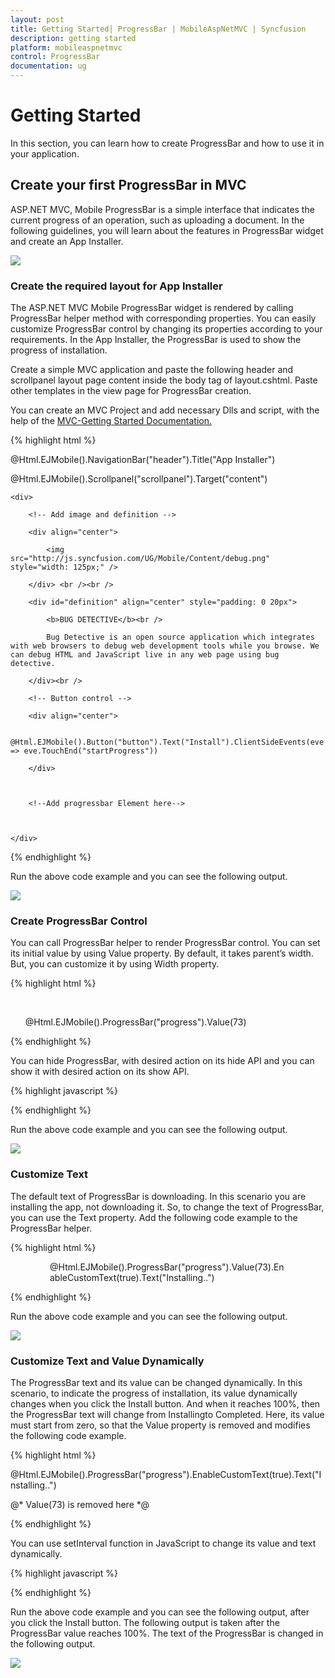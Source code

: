 ```yaml
---
layout: post
title: Getting Started| ProgressBar | MobileAspNetMVC | Syncfusion
description: getting started
platform: mobileaspnetmvc
control: ProgressBar
documentation: ug
---
```


# Getting Started

In this section, you can learn how to create ProgressBar and how to use it in your application.

## Create your first ProgressBar in MVC

ASP.NET MVC, Mobile ProgressBar is a simple interface that indicates the current progress of an operation, such as uploading a document. In the following guidelines, you will learn about the features in ProgressBar widget and create an App Installer.

![](Getting-Started_images/Getting-Started_img1.png)



### Create the required layout for App Installer

The ASP.NET MVC Mobile ProgressBar widget is rendered by calling ProgressBar helper method with corresponding properties. You can easily customize ProgressBar control by changing its properties according to your requirements. In the App Installer, the ProgressBar is used to show the progress of installation. 

Create a simple MVC application and paste the following header and scrollpanel layout page content inside the body tag of layout.cshtml. Paste other templates in the view page for ProgressBar creation. 

You can create an MVC Project and add necessary Dlls and script, with the help of the [MVC-Getting Started Documentation.](http://help.syncfusion.com/aspnetmvc/captcha/getting-started#create-your-first-captcha-in-aspnet-mvc )


{% highlight html %}
<!-- Layout Page Content -->
<!-- header control -->
@Html.EJMobile().NavigationBar("header").Title("App Installer")

<!-- ScrollPanel -->
@Html.EJMobile().Scrollpanel("scrollpanel").Target("content")





<!-- View Page Content -->

<div id="content">

    <div>

        <!-- Add image and definition -->

        <div align="center">

            <img src="http://js.syncfusion.com/UG/Mobile/Content/debug.png" style="width: 125px;" />

        </div> <br /><br />

        <div id="definition" align="center" style="padding: 0 20px">

            <b>BUG DETECTIVE</b><br />

            Bug Detective is an open source application which integrates with web browsers to debug web development tools while you browse. We can debug HTML and JavaScript live in any web page using bug detective.

        </div><br />

        <!-- Button control -->

        <div align="center">

            @Html.EJMobile().Button("button").Text("Install").ClientSideEvents(eve => eve.TouchEnd("startProgress"))

        </div>



        <!--Add progressbar Element here-->



    </div>

</div>

{% endhighlight %}


Run the above code example and you can see the following output.

![](Getting-Started_images/Getting-Started_img2.png)



### Create ProgressBar Control

You can call ProgressBar helper to render ProgressBar control. You can set its initial value by using Value property. By default, it takes parent’s width. But, you can customize it by using Width property.

{% highlight html %}

 <!--ProgressBar control -->


      @Html.EJMobile().ProgressBar("progress").Value(73)


{% endhighlight %}

You can hide ProgressBar, with desired action on its hide API and you can show it with desired action on its show API.

{% highlight javascript %}

<script>

$(function () {

window.progressObject = $("#progress").data("ejmProgress"); // create object for progressbar

$("#progress").hide();//to hide progressbar at initialize

});

function startProgress(args) {

$(".e-m-btnwrapper").hide();//to hide button

$("#progress").show();// to show progressbar

}

</script>

{% endhighlight %}

Run the above code example and you can see the following output.

![](Getting-Started_images/Getting-Started_img3.png)



### Customize Text

The default text of ProgressBar is downloading. In this scenario you are installing the app, not downloading it. So, to change the text of ProgressBar, you can use the Text property. Add the following code example to the ProgressBar helper.

{% highlight html %}

<!-- Progressbar control -->

<div style="width: 75%; margin:auto;">

  @Html.EJMobile().ProgressBar("progress").Value(73).EnableCustomText(true).Text("Installing..")

 </div>

{% endhighlight %}

Run the above code example and you can see the following output.

![](Getting-Started_images/Getting-Started_img4.png)



### Customize Text and Value Dynamically

The ProgressBar text and its value can be changed dynamically. In this scenario, to indicate the progress of installation, its value dynamically changes when you click the Install button. And when it reaches 100%, then the ProgressBar text will change from Installingto Completed. Here, its value must start from zero, so that the Value property is removed and modifies the following code example.  

{% highlight html %}

<!-- Progressbar control -->



@Html.EJMobile().ProgressBar("progress").EnableCustomText(true).Text("Installing..")

@* Value(73) is removed here *@


{% endhighlight %}

You can use setInterval function in JavaScript to change its value and text dynamically.

{% highlight javascript %}

<script>

window.currValue = 0;

$(function () {

window.progressObject = $("#progress").data("ejmProgress"); // create object for progressbar

$("#progress").hide(); //to hide progressbar at starting

});

function startProgress(args) {

$(".e-m-btnwrapper").hide(); //to hide button

$("#progress").show(); // to show progressbar

window.timeInterval = setInterval(runProgress, 100); //set time intervel to repeat the process

}

function runProgress() {

progressObject.option("value", window.currValue); //set value for progress

var value = currValue++;

if (value == 100) {

progressObject.option("text", "Completed..."); // change the text when it reaches 100%

clearInterval(window.timeInterval); //to clear time interval

}

}

    </script>


{% endhighlight %}


Run the above code example and you can see the following output, after you click the Install button. The following output is taken after the ProgressBar value reaches 100%. The text of the ProgressBar is changed in the following output.	



![](Getting-Started_images/Getting-Started_img5.png)



